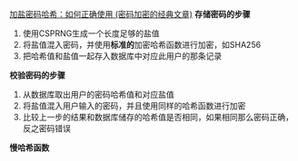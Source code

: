  [加盐密码哈希：如何正确使用 (密码加密的经典文章)](https://www.cnblogs.com/welhzh/p/4474966.html)
 **存储密码的步骤**

1.  使用CSPRNG生成一个长度足够的盐值
2.  将盐值混入密码，并使用**标准的**加密哈希函数进行加密，如SHA256
3.  把哈希值和盐值一起存入数据库中对应此用户的那条记录

**校验密码的步骤**

1.  从数据库取出用户的密码哈希值和对应盐值
2.  将盐值混入用户输入的密码，并且使用同样的哈希函数进行加密
3.  比较上一步的结果和数据库储存的哈希值是否相同，如果相同那么密码正确，反之密码错误

**慢哈希函数**
<!--stackedit_data:
eyJoaXN0b3J5IjpbLTExOTcxMTg0NDQsLTExNzgyOTg1MjBdfQ
==
-->